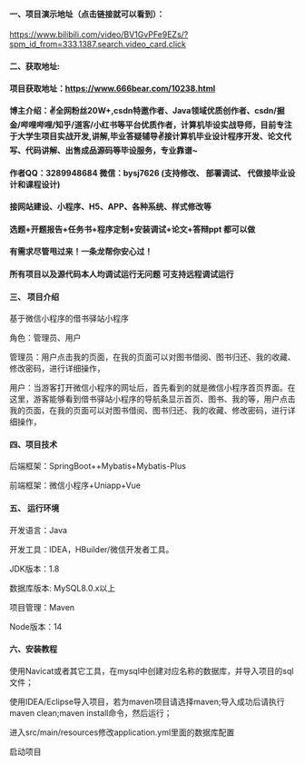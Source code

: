 


#### 一、项目演示地址（点击链接就可以看到）：
https://www.bilibili.com/video/BV1GvPFe9EZs/?spm_id_from=333.1387.search.video_card.click

#### 二、获取地址:

#### 项目获取地址：https://www.666bear.com/10238.html

**博主介绍：✌全网粉丝20W+,csdn特邀作者、Java领域优质创作者、csdn/掘金/哔哩哔哩/知乎/道客/小红书等平台优质作者，计算机毕设实战导师，目前专注于大学生项目实战开发,讲解,毕业答疑辅导✌接计算机毕业设计程序开发、论文代写、代码讲解、出售成品源码等毕设服务，专业靠谱~**

#### 作者QQ：3289948684 微信：bysj7626 (支持修改、 部署调试、 代做接毕业设计和课程设计)

#### 接网站建设、小程序、H5、APP、各种系统、样式修改等

#### 选题+开题报告+任务书+程序定制+安装调试+论文+答辩ppt 都可以做

#### 有需求尽管甩过来！一条龙帮你安心过！

#### 所有项目以及源代码本人均调试运行无问题 可支持远程调试运行


#### 三、 项目介绍

基于微信小程序的借书驿站小程序

角色：管理员、用户

管理员：用户点击我的页面，在我的页面可以对图书借阅、图书归还、我的收藏、修改密码，进行详细操作，

用户：当游客打开微信小程序的网址后，首先看到的就是微信小程序首页界面。在这里，游客能够看到借书驿站小程序的导航条显示首页、图书、我的等，用户点击我的页面，在我的页面可以对图书借阅、图书归还、我的收藏、修改密码，进行详细操作，

#### 四、项目技术

后端框架：SpringBoot++Mybatis+Mybatis-Plus

前端框架：微信小程序+Uniapp+Vue

#### 五、 运行环境

开发语言：Java

开发工具：IDEA，HBuilder/微信开发者工具。

JDK版本：1.8

数据库版本: MySQL8.0.x以上

项目管理：Maven

Node版本：14



#### 六、安装教程

使用Navicat或者其它工具，在mysql中创建对应名称的数据库，并导入项目的sql文件；

使用IDEA/Eclipse导入项目，若为maven项目请选择maven;导入成功后请执行maven clean;maven install命令，然后运行；

进入src/main/resources修改application.yml里面的数据库配置

启动项目

